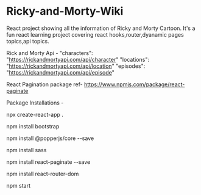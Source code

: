 # Ricky-and-Morty-Wiki
React project showing all the information of Ricky and Morty Cartoon. It's a fun react learning project covering react hooks,router,dyanamic pages topics,api topics.


Rick and Morty Api - 
  "characters": "https://rickandmortyapi.com/api/character"
  "locations": "https://rickandmortyapi.com/api/location"
  "episodes": "https://rickandmortyapi.com/api/episode"


React Pagination package ref-
https://www.npmjs.com/package/react-paginate


Package Installations - 

npx create-react-app .

npm install bootstrap

npm install @popperjs/core --save

npm install sass

npm install react-paginate --save

npm install react-router-dom

npm start
